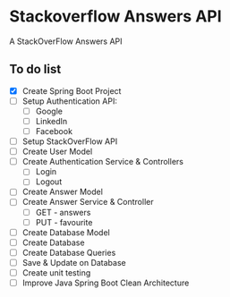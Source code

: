 # Stackoverflow Answers API
A StackOverFlow Answers API

## To do list
- [x] Create Spring Boot Project
- [ ] Setup Authentication API:
    - [ ] Google
    - [ ] LinkedIn
    - [ ] Facebook
- [ ] Setup StackOverFlow API
- [ ] Create User Model
- [ ] Create Authentication Service & Controllers
    - [ ] Login
    - [ ] Logout
- [ ] Create Answer Model 
- [ ] Create Answer Service & Controller
    - [ ] GET - answers
    - [ ] PUT - favourite
- [ ] Create Database Model
- [ ] Create Database
- [ ] Create Database Queries
- [ ] Save & Update on Database
- [ ] Create unit testing
- [ ] Improve Java Spring Boot Clean Architecture
